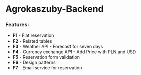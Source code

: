 # Agrokaszuby-Backend

### **Features**:
* **F1** - Flat reservation
* **F2** - Related tables
* **F3** - Weather API - Forecast for seven days
* **F4** - Currency exchange API - Add Price with PLN and USD
* **F5** - Reservation form validation
* **F6** - Design patterns
* **F7** - Email service for reservation